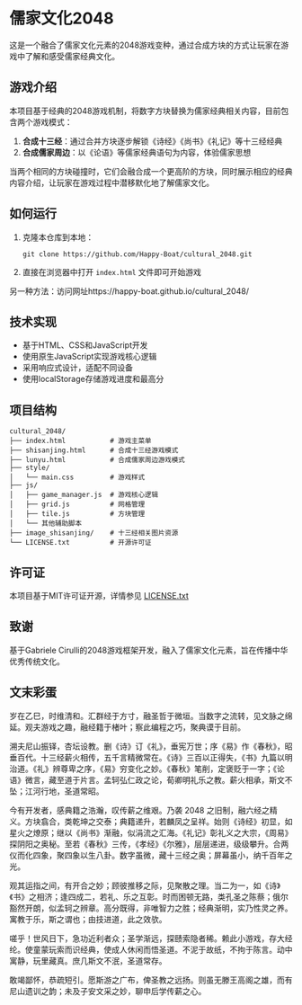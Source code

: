 # 儒家文化2048

这是一个融合了儒家文化元素的2048游戏变种，通过合成方块的方式让玩家在游戏中了解和感受儒家经典文化。

## 游戏介绍

本项目基于经典的2048游戏机制，将数字方块替换为儒家经典相关内容，目前包含两个游戏模式：

1. **合成十三经**：通过合并方块逐步解锁《诗经》《尚书》《礼记》等十三经经典
2. **合成儒家周边**：以《论语》等儒家经典语句为内容，体验儒家思想

当两个相同的方块碰撞时，它们会融合成一个更高阶的方块，同时展示相应的经典内容介绍，让玩家在游戏过程中潜移默化地了解儒家文化。

## 如何运行

1. 克隆本仓库到本地：
   ```
   git clone https://github.com/Happy-Boat/cultural_2048.git
   ```

2. 直接在浏览器中打开 `index.html` 文件即可开始游戏

另一种方法：访问网址https://happy-boat.github.io/cultural_2048/

## 技术实现

- 基于HTML、CSS和JavaScript开发
- 使用原生JavaScript实现游戏核心逻辑
- 采用响应式设计，适配不同设备
- 使用localStorage存储游戏进度和最高分

## 项目结构

```
cultural_2048/
├── index.html           # 游戏主菜单
├── shisanjing.html      # 合成十三经游戏模式
├── lunyu.html           # 合成儒家周边游戏模式
├── style/
│   └── main.css         # 游戏样式
├── js/
│   ├── game_manager.js  # 游戏核心逻辑
│   ├── grid.js          # 网格管理
│   ├── tile.js          # 方块管理
│   └── 其他辅助脚本
├── image_shisanjing/    # 十三经相关图片资源
└── LICENSE.txt          # 开源许可证
```

## 许可证

本项目基于MIT许可证开源，详情参见 [LICENSE.txt](LICENSE.txt)

## 致谢

基于Gabriele Cirulli的2048游戏框架开发，融入了儒家文化元素，旨在传播中华优秀传统文化。

## 文末彩蛋
岁在乙巳，时维清和。汇群经于方寸，融圣哲于微垣。当数字之流转，见文脉之绵延。观夫游戏之趣，融经籍于楮叶；察此编程之巧，聚典谟于目前。

溯夫尼山振铎，杏坛设教。删《诗》订《礼》，垂宪万世；序《易》作《春秋》，昭垂百代。十三经薪火相传，五千言精微常在。《诗》三百以正得失，《书》九篇以明治道。《礼》辨尊卑之序，《易》穷变化之妙。《春秋》笔削，定褒贬于一字；《论语》微言，藏至道于片言。孟轲弘仁政之论，荀卿明礼乐之教。薪火相承，斯文不坠；江河行地，圣道常昭。

今有开发者，感典籍之浩瀚，叹传薪之维艰。乃袭 2048 之旧制，融六经之精义。方块翕合，类乾坤之交泰；典籍递升，若麟凤之呈祥。始则《诗经》初显，如星火之燎原；继以《尚书》渐融，似涓流之汇海。《礼记》彰礼义之大宗，《周易》探阴阳之奥秘。至若《春秋》三传，《孝经》《尔雅》，层层递进，级级攀升。合两仪而化四象，聚四象以生八卦。数字虽微，藏十三经之奥；屏幕虽小，纳千百年之光。

观其运指之间，有开合之妙；顾彼推移之际，见聚散之理。当二为一，如《诗》《书》之相济；逢四成二，若礼、乐之互彰。时而困顿无路，类孔圣之陈蔡；俄尔豁然开朗，似孟轲之辨章。高分既得，非唯智力之胜；经典渐明，实乃性灵之养。寓教于乐，斯之谓也；由技进道，此之效欤。

嗟乎！世风日下，急功近利者众；圣学渐远，探赜索隐者稀。赖此小游戏，存大经纶。使童蒙玩索而识经典，使成人休闲而悟圣道。不泥于故纸，不拘于陈言。动中寓静，玩里藏真。庶几斯文不泯，圣道常存。

敢竭鄙怀，恭疏短引。愿斯游之广布，俾圣教之远扬。则虽无滕王高阁之雄，而有尼山遗训之韵；未及子安文采之妙，聊申后学传薪之心。
